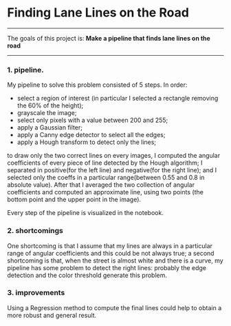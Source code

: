 # **Finding Lane Lines on the Road** 

---

The goals of this project is: **Make a pipeline that finds lane lines on the road**

---

### 1. pipeline.

My pipeline to solve this problem consisted of 5 steps. In order:

* select a region of interest (in particular I selected a rectangle removing the 60% of the height);
* grayscale the image;
* select only pixels with a value between 200 and 255;
* apply a Gaussian filter;
* apply a Canny edge detector to select all the edges;
* apply a Hough transform to detect only the lines;

to draw only the two correct lines on every images, I computed the angular coefficients of every piece of line detected by the Hough algorithm; I separated in positive(for the left line) and negative(for the right line); and I selected only the coeffs in a particular range(between 0.55 and 0.8 in absolute value).
After that I averaged the two collection of angular coefficients and computed an approximate line, using two points (the bottom point and the upper point in the image).

Every step of the pipeline is visualized in the notebook.


### 2. shortcomings

One shortcoming is that I assume that my lines are always in a particular range of angular coefficients and this could be not always true; a second shortcoming is that, when the street is almost white and there is a curve, my pipeline has some problem to detect the right lines: probably the edge detection and the color threshold generate this problem.  


### 3. improvements

Using a Regression method to compute the final lines could help to obtain a more robust and general result.
